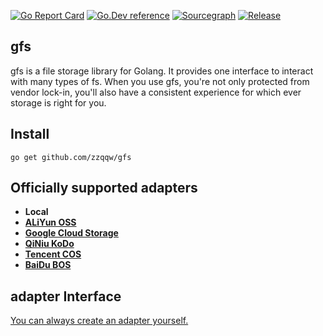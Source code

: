 [![Go Report Card](https://goreportcard.com/badge/github.com/zzqqw/gfs)](https://goreportcard.com/report/github.com/zzqqw/gfs)
[![Go.Dev reference](https://img.shields.io/badge/go.dev-reference-blue?logo=go&logoColor=white)](https://pkg.go.dev/github.com/zzqqw/gfs?tab=doc)
[![Sourcegraph](https://sourcegraph.com/github.com/zzqqw/gfs/-/badge.svg)](https://sourcegraph.com/github.com/zzqqw/gfs?badge)
[![Release](https://img.shields.io/github/release/zzqqw/gfs.svg?style=flat-square)](https://github.com/zzqqw/gfs/releases)

## gfs
gfs is a file storage library for Golang. It provides one interface to interact with many types of fs. When you use gfs, you're not only protected from vendor lock-in, you'll also have a consistent experience for which ever storage is right for you.

## Install

~~~
go get github.com/zzqqw/gfs
~~~

## Officially supported adapters

- **Local**
- **[ALiYun OSS](https://help.aliyun.com/product/31815.html)**
- **[Google Cloud Storage](https://cloud.google.com/storage/docs/introduction?hl=zh-CN)**
- **[QiNiu KoDo](https://www.qiniu.com/products/kodo)**
- **[Tencent COS](https://cloud.tencent.com/product/cos)**
- **[BaiDu BOS](https://cloud.baidu.com/product/bos.html)**

## adapter Interface
[You can always create an adapter yourself.](https://github.com/zzqqw/gfs/blob/main/ifs.go#L77)
